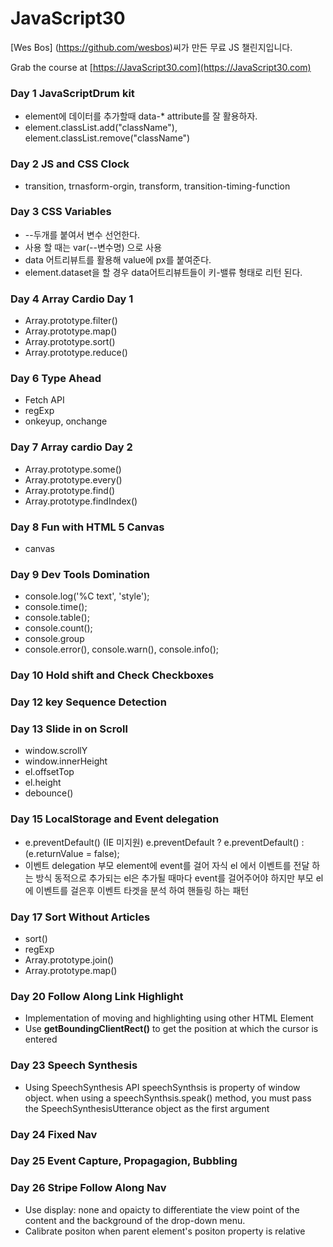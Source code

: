 

# JavaScript30 

[Wes Bos] (https://github.com/wesbos)씨가 만든 무료 JS 챌린지입니다.

Grab the course at [https://JavaScript30.com](https://JavaScript30.com)



### Day 1 JavaScriptDrum kit

- element에 데이터를 추가할때 data-* attribute를 잘 활용하자.
- element.classList.add("className"), element.classList.remove("className")

### Day 2 JS and CSS Clock

- transition, trnasform-orgin, transform, transition-timing-function


### Day 3 CSS Variables

- --두개를 붙여서 변수 선언한다.
- 사용 할 때는 var(--변수명) 으로 사용
- data 어트리뷰트를 활용해 value에 px를 붙여준다.
- element.dataset을 할 경우 data어트리뷰트들이 키-밸류 형태로 리턴 된다.

### Day 4 Array Cardio Day 1 

- Array.prototype.filter()
- Array.prototype.map()
- Array.prototype.sort()
- Array.prototype.reduce()

### Day 6 Type Ahead

- Fetch API
- regExp
- onkeyup, onchange

### Day 7 Array cardio Day 2

- Array.prototype.some()
- Array.prototype.every()
- Array.prototype.find()
- Array.prototype.findIndex()

### Day 8 Fun with HTML 5 Canvas

- canvas

### Day 9 Dev Tools Domination

- console.log('%C text', 'style');
- console.time();
- console.table();
- console.count();
- console.group
- console.error(), console.warn(), console.info();

### Day 10 Hold shift and Check Checkboxes


### Day 12 key Sequence Detection

### Day 13 Slide in on Scroll

- window.scrollY
- window.innerHeight
- el.offsetTop
- el.height
- debounce()

### Day 15 LocalStorage and Event delegation

- e.preventDefault() (IE 미지원)  e.preventDefault ? e.preventDefault() : (e.returnValue = false); 
- 이벤트 delegation
    부모 element에 event를 걸어 자식 el 에서 이벤트를 전달 하는 방식
    동적으로 추가되는 el은 추가될 때마다 event를 걸어주어야 하지만 부모 el에 이벤트를 걸은후 이벤트 타겟을 분석 하여 핸들링 하는 패턴

### Day 17 Sort Without Articles

- sort()
- regExp
- Array.prototype.join()
- Array.prototype.map()

### Day 20 Follow Along Link Highlight

- Implementation of moving and highlighting using other HTML Element
- Use **getBoundingClientRect()** to get the position at which the cursor is entered

### Day 23 Speech Synthesis

- Using SpeechSynthesis API
  speechSynthsis is property of window object. when using a speechSynthsis.speak() method, you must pass the SpeechSynthesisUtterance object as the first argument

### Day 24 Fixed Nav

### Day 25 Event Capture, Propagagion, Bubbling

### Day 26 Stripe Follow Along Nav

- Use display: none and opaicty to differentiate the view point of the content and the background of the drop-down menu.
- Calibrate positon when parent element's positon property is relative